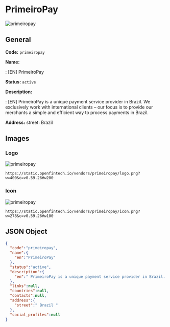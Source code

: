 
# PrimeiroPay 
![primeiropay](https://static.openfintech.io/vendors/primeiropay/logo.png?w=400&c=v0.59.26#w200)  

## General 
 
**Code:** `primeiropay` 
 
**Name:** 
 
:	[EN] PrimeiroPay 
 
**Status:** `active` 
 
**Description:** 
 
: [EN]  PrimeiroPay is a unique payment service provider in Brazil. We exclusively work with international clients – our focus is to provide our merchants a simple and efficient way to process payments in Brazil.  
 
**Address:** 
street:  Brazil  

## Images 

### Logo 
 
![primeiropay](https://static.openfintech.io/vendors/primeiropay/logo.png?w=400&c=v0.59.26#w200)  

```
https://static.openfintech.io/vendors/primeiropay/logo.png?w=400&c=v0.59.26#w200
```  

### Icon 
 
![primeiropay](https://static.openfintech.io/vendors/primeiropay/icon.png?w=278&c=v0.59.26#w100)  

```
https://static.openfintech.io/vendors/primeiropay/icon.png?w=278&c=v0.59.26#w100
```  

## JSON Object 

```json
{
  "code":"primeiropay",
  "name":{
    "en":"PrimeiroPay"
  },
  "status":"active",
  "description":{
    "en":" PrimeiroPay is a unique payment service provider in Brazil. We exclusively work with international clients \u2013 our focus is to provide our merchants a simple and efficient way to process payments in Brazil. "
  },
  "links":null,
  "countries":null,
  "contacts":null,
  "address":{
    "street":" Brazil "
  },
  "social_profiles":null
}
```  
